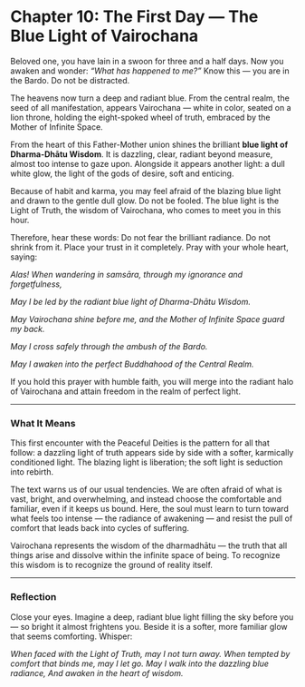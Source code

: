 # Chapter 10: The First Day — The Blue Light of Vairochana

Beloved one, you have lain in a swoon for three and a half days. Now you awaken and wonder: *“What has happened to me?”* Know this — you are in the Bardo. Do not be distracted.

The heavens now turn a deep and radiant blue. From the central realm, the seed of all manifestation, appears Vairochana — white in color, seated on a lion throne, holding the eight-spoked wheel of truth, embraced by the Mother of Infinite Space.

From the heart of this Father-Mother union shines the brilliant **blue light of Dharma-Dhātu Wisdom**. It is dazzling, clear, radiant beyond measure, almost too intense to gaze upon. Alongside it appears another light: a dull white glow, the light of the gods of desire, soft and enticing.

Because of habit and karma, you may feel afraid of the blazing blue light and drawn to the gentle dull glow. Do not be fooled. The blue light is the Light of Truth, the wisdom of Vairochana, who comes to meet you in this hour.

Therefore, hear these words: Do not fear the brilliant radiance. Do not shrink from it. Place your trust in it completely. Pray with your whole heart, saying:

*Alas! When wandering in samsāra, through my ignorance and forgetfulness,*

*May I be led by the radiant blue light of Dharma-Dhātu Wisdom.*

*May Vairochana shine before me, and the Mother of Infinite Space guard my back.*

*May I cross safely through the ambush of the Bardo.*

*May I awaken into the perfect Buddhahood of the Central Realm.*

If you hold this prayer with humble faith, you will merge into the radiant halo of Vairochana and attain freedom in the realm of perfect light.

---

### What It Means

This first encounter with the Peaceful Deities is the pattern for all that follow: a dazzling light of truth appears side by side with a softer, karmically conditioned light. The blazing light is liberation; the soft light is seduction into rebirth.

The text warns us of our usual tendencies. We are often afraid of what is vast, bright, and overwhelming, and instead choose the comfortable and familiar, even if it keeps us bound. Here, the soul must learn to turn toward what feels too intense — the radiance of awakening — and resist the pull of comfort that leads back into cycles of suffering.

Vairochana represents the wisdom of the dharmadhātu — the truth that all things arise and dissolve within the infinite space of being. To recognize this wisdom is to recognize the ground of reality itself.

---

### Reflection

Close your eyes. Imagine a deep, radiant blue light filling the sky before you — so bright it almost frightens you. Beside it is a softer, more familiar glow that seems comforting. Whisper:

*When faced with the Light of Truth, may I not turn away.
When tempted by comfort that binds me, may I let go.
May I walk into the dazzling blue radiance,
And awaken in the heart of wisdom.*
